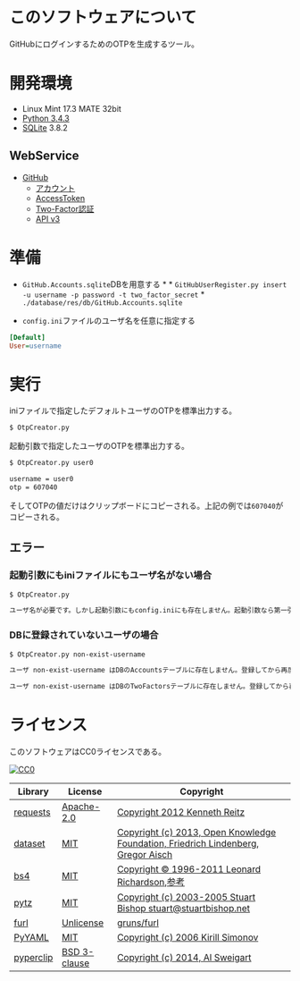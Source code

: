 ﻿# このソフトウェアについて

GitHubにログインするためのOTPを生成するツール。

# 開発環境

* Linux Mint 17.3 MATE 32bit
* [Python 3.4.3](https://www.python.org/downloads/release/python-343/)
* [SQLite](https://www.sqlite.org/) 3.8.2

## WebService

* [GitHub](https://github.com/)
    * [アカウント](https://github.com/join?source=header-home)
    * [AccessToken](https://github.com/settings/tokens)
    * [Two-Factor認証](https://github.com/settings/two_factor_authentication/intro)
    * [API v3](https://developer.github.com/v3/)

# 準備

* `GitHub.Accounts.sqlite`DBを用意する
    * 
        * `GitHubUserRegister.py insert -u username -p password -t two_factor_secret`
            * `./database/res/db/GitHub.Accounts.sqlite`

* `config.ini`ファイルのユーザ名を任意に指定する
```ini
[Default]
User=username
```

# 実行

iniファイルで指定したデフォルトユーザのOTPを標準出力する。
```sh
$ OtpCreator.py
```

起動引数で指定したユーザのOTPを標準出力する。

```sh
$ OtpCreator.py user0
```
```sh
username = user0
otp = 607040
```

そしてOTPの値だけはクリップボードにコピーされる。上記の例では`607040`がコピーされる。

## エラー

### 起動引数にもiniファイルにもユーザ名がない場合

```sh
$ OtpCreator.py
```
```sh
ユーザ名が必要です。しかし起動引数にもconfig.iniにも存在しません。起動引数なら第一引数にユーザ名を渡してください。iniならGitHubセクションUserキーにユーザ名を指定してください。
```

### DBに登録されていないユーザの場合

```sh
$ OtpCreator.py non-exist-username
```
```sh
ユーザ non-exist-username はDBのAccountsテーブルに存在しません。登録してから再度実行してください。
```
```sh
ユーザ non-exist-username はDBのTwoFactorsテーブルに存在しません。登録してから再度実行してください。
```

# ライセンス

このソフトウェアはCC0ライセンスである。

[![CC0](http://i.creativecommons.org/p/zero/1.0/88x31.png "CC0")](http://creativecommons.org/publicdomain/zero/1.0/deed.ja)

Library|License|Copyright
-------|-------|---------
[requests](http://requests-docs-ja.readthedocs.io/en/latest/)|[Apache-2.0](https://opensource.org/licenses/Apache-2.0)|[Copyright 2012 Kenneth Reitz](http://requests-docs-ja.readthedocs.io/en/latest/user/intro/#requests)
[dataset](https://dataset.readthedocs.io/en/latest/)|[MIT](https://opensource.org/licenses/MIT)|[Copyright (c) 2013, Open Knowledge Foundation, Friedrich Lindenberg, Gregor Aisch](https://github.com/pudo/dataset/blob/master/LICENSE.txt)
[bs4](https://www.crummy.com/software/BeautifulSoup/bs4/doc/)|[MIT](https://opensource.org/licenses/MIT)|[Copyright © 1996-2011 Leonard Richardson](https://pypi.python.org/pypi/beautifulsoup4),[参考](http://tdoc.info/beautifulsoup/)
[pytz](https://github.com/newvem/pytz)|[MIT](https://opensource.org/licenses/MIT)|[Copyright (c) 2003-2005 Stuart Bishop <stuart@stuartbishop.net>](https://github.com/newvem/pytz/blob/master/LICENSE.txt)
[furl](https://github.com/gruns/furl)|[Unlicense](http://unlicense.org/)|[gruns/furl](https://github.com/gruns/furl/blob/master/LICENSE.md)
[PyYAML](https://github.com/yaml/pyyaml)|[MIT](https://opensource.org/licenses/MIT)|[Copyright (c) 2006 Kirill Simonov](https://github.com/yaml/pyyaml/blob/master/LICENSE)
[pyperclip](https://github.com/asweigart/pyperclip)|[BSD 3-clause](https://github.com/asweigart/pyperclip/blob/master/LICENSE.txt)|[Copyright (c) 2014, Al Sweigart](https://github.com/asweigart/pyperclip/blob/master/LICENSE.txt)
